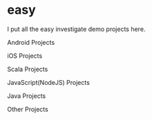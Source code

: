 easy
====

I put all the easy investigate demo projects here.

Android Projects


iOS Projects


Scala Projects


JavaScript(NodeJS) Projects


Java Projects


Other Projects
